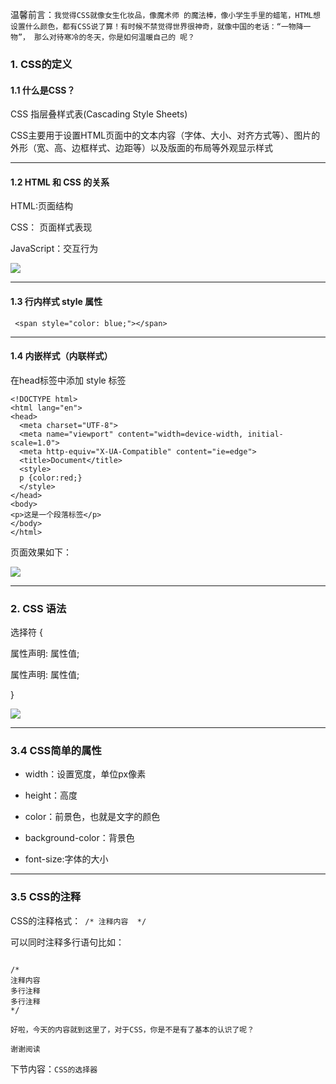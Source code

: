 温馨前言：`我觉得CSS就像女生化妆品，像魔术师 的魔法棒，像小学生手里的蜡笔，HTML想设置什么颜色，都有CSS说了算！有时候不禁觉得世界很神奇，就像中国的老话：“一物降一物”， 那么对待寒冷的冬天，你是如何温暖自己的 呢？`

### 1. CSS的定义

#### 1.1 什么是CSS？
   CSS 指层叠样式表(Cascading Style Sheets)
   
   CSS主要用于设置HTML页面中的文本内容（字体、大小、对齐方式等）、图片的外形（宽、高、边框样式、边距等）以及版面的布局等外观显示样式
   
   
   --- 
   
   
#### 1.2 HTML 和 CSS 的关系

   
   HTML:页面结构
   
   CSS： 页面样式表现
   
   JavaScript：交互行为
   
   
![](https://user-gold-cdn.xitu.io/2019/12/8/16ee35ff2118936f?w=758&h=283&f=png&s=22591)
   
   ---
   
#### 1.3 行内样式 style 属性
   
   
```
 <span style="color: blue;"></span>
```
   
   ---
   
   
#### 1.4 内嵌样式（内联样式）
   
   在head标签中添加 style 标签
   
   
```
<!DOCTYPE html>
<html lang="en">
<head>
  <meta charset="UTF-8">
  <meta name="viewport" content="width=device-width, initial-scale=1.0">
  <meta http-equiv="X-UA-Compatible" content="ie=edge">
  <title>Document</title>
  <style>
  p {color:red;}
  </style>
</head>
<body>
<p>这是一个段落标签</p>
</body>
</html>

```

页面效果如下：

![](https://user-gold-cdn.xitu.io/2019/12/8/16ee367af1a88b3b?w=393&h=100&f=png&s=1772)   

   ---
   
### 2. CSS 语法

选择符 {

属性声明: 属性值; 

属性声明: 属性值;

}


![](https://user-gold-cdn.xitu.io/2019/12/8/16ee36e3b4f6c5d3?w=658&h=289&f=png&s=33364)

---


### 3.4 CSS简单的属性

* width：设置宽度，单位px像素

* height：高度

* color：前景色，也就是文字的颜色

* background-color：背景色

* font-size:字体的大小

---


### 3.5 CSS的注释

CSS的注释格式：` /* 注释内容  */`

可以同时注释多行语句比如：

```

/*
注释内容
多行注释
多行注释
*/
```


`好啦，今天的内容就到这里了，对于CSS，你是不是有了基本的认识了呢？`

`谢谢阅读`

下节内容：`CSS的选择器`


   

   